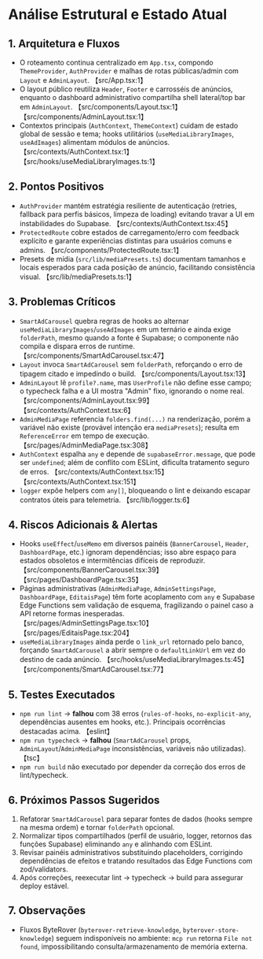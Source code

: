 # Análise Estrutural e Estado Atual

## 1. Arquitetura e Fluxos
- O roteamento continua centralizado em `App.tsx`, compondo `ThemeProvider`, `AuthProvider` e malhas de rotas públicas/admin com `Layout` e `AdminLayout`. 【src/App.tsx:1】
- O layout público reutiliza `Header`, `Footer` e carrosséis de anúncios, enquanto o dashboard administrativo compartilha shell lateral/top bar em `AdminLayout`. 【src/components/Layout.tsx:1】【src/components/AdminLayout.tsx:1】
- Contextos principais (`AuthContext`, `ThemeContext`) cuidam de estado global de sessão e tema; hooks utilitários (`useMediaLibraryImages`, `useAdImages`) alimentam módulos de anúncios. 【src/contexts/AuthContext.tsx:1】【src/hooks/useMediaLibraryImages.ts:1】

## 2. Pontos Positivos
- `AuthProvider` mantém estratégia resiliente de autenticação (retries, fallback para perfis básicos, limpeza de loading) evitando travar a UI em instabilidades do Supabase. 【src/contexts/AuthContext.tsx:45】
- `ProtectedRoute` cobre estados de carregamento/erro com feedback explícito e garante experiências distintas para usuários comuns e admins. 【src/components/ProtectedRoute.tsx:1】
- Presets de mídia (`src/lib/mediaPresets.ts`) documentam tamanhos e locais esperados para cada posição de anúncio, facilitando consistência visual. 【src/lib/mediaPresets.ts:1】

## 3. Problemas Críticos
- `SmartAdCarousel` quebra regras de hooks ao alternar `useMediaLibraryImages`/`useAdImages` em um ternário e ainda exige `folderPath`, mesmo quando a fonte é Supabase; o componente não compila e dispara erros de runtime. 【src/components/SmartAdCarousel.tsx:47】
- `Layout` invoca `SmartAdCarousel` sem `folderPath`, reforçando o erro de tipagem citado e impedindo o build. 【src/components/Layout.tsx:13】
- `AdminLayout` lê `profile?.name`, mas `UserProfile` não define esse campo; o typecheck falha e a UI mostra "Admin" fixo, ignorando o nome real. 【src/components/AdminLayout.tsx:99】【src/contexts/AuthContext.tsx:6】
- `AdminMediaPage` referencia `folders.find(...)` na renderização, porém a variável não existe (provável intenção era `mediaPresets`); resulta em `ReferenceError` em tempo de execução. 【src/pages/AdminMediaPage.tsx:308】
- `AuthContext` espalha `any` e depende de `supabaseError.message`, que pode ser `undefined`; além de conflito com ESLint, dificulta tratamento seguro de erros. 【src/contexts/AuthContext.tsx:15】【src/contexts/AuthContext.tsx:151】
- `logger` expõe helpers com `any[]`, bloqueando o lint e deixando escapar contratos úteis para telemetria. 【src/lib/logger.ts:6】

## 4. Riscos Adicionais & Alertas
- Hooks `useEffect`/`useMemo` em diversos painéis (`BannerCarousel`, `Header`, `DashboardPage`, etc.) ignoram dependências; isso abre espaço para estados obsoletos e intermitências difíceis de reproduzir. 【src/components/BannerCarousel.tsx:39】【src/pages/DashboardPage.tsx:35】
- Páginas administrativas (`AdminMediaPage`, `AdminSettingsPage`, `DashboardPage`, `EditaisPage`) têm forte acoplamento com `any` e Supabase Edge Functions sem validação de esquema, fragilizando o painel caso a API retorne formas inesperadas. 【src/pages/AdminSettingsPage.tsx:10】【src/pages/EditaisPage.tsx:204】
- `useMediaLibraryImages` ainda perde o `link_url` retornado pelo banco, forçando `SmartAdCarousel` a abrir sempre o `defaultLinkUrl` em vez do destino de cada anúncio. 【src/hooks/useMediaLibraryImages.ts:45】【src/components/SmartAdCarousel.tsx:77】

## 5. Testes Executados
- `npm run lint` → **falhou** com 38 erros (`rules-of-hooks`, `no-explicit-any`, dependências ausentes em hooks, etc.). Principais ocorrências destacadas acima. 【eslint】
- `npm run typecheck` → **falhou** (`SmartAdCarousel` props, `AdminLayout`/`AdminMediaPage` inconsistências, variáveis não utilizadas). 【tsc】
- `npm run build` não executado por depender da correção dos erros de lint/typecheck.

## 6. Próximos Passos Sugeridos
1. Refatorar `SmartAdCarousel` para separar fontes de dados (hooks sempre na mesma ordem) e tornar `folderPath` opcional.
2. Normalizar tipos compartilhados (perfil de usuário, logger, retornos das funções Supabase) eliminando `any` e alinhando com ESLint.
3. Revisar painéis administrativos substituindo placeholders, corrigindo dependências de efeitos e tratando resultados das Edge Functions com zod/validators.
4. Após correções, reexecutar lint → typecheck → build para assegurar deploy estável.

## 7. Observações
- Fluxos ByteRover (`byterover-retrieve-knowledge`, `byterover-store-knowledge`) seguem indisponíveis no ambiente: `mcp run` retorna `File not found`, impossibilitando consulta/armazenamento de memória externa.
